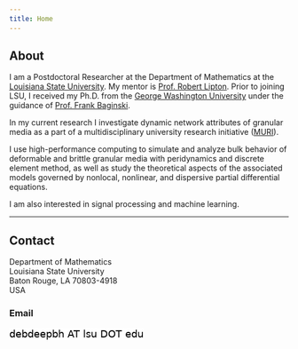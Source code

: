 ```yaml
---
title: Home
---
```

## About 

I am a Postdoctoral Researcher at the Department of Mathematics at the [Louisiana State University](https://www.math.lsu.edu). My mentor is [Prof. Robert Lipton](https://www.math.lsu.edu/~lipton/). Prior to joining LSU, I received my Ph.D. from the [George Washington University](https://www.gwu.edu/) under the guidance of [Prof. Frank Baginski](https://home.gwu.edu/~baginski/baginski.html).

In my current research I investigate dynamic network attributes of granular media 
as a part of a multidisciplinary university research initiative ([MURI](https://muri-granulardna.sites.caltech.edu/)). 
<!-- My research interests include: -->
<!-- - High-performance computing to simulate and analyze the behavior of deformable and brittle granular media using peridynamics and discrete element method (DEM). -->
<!-- - Theoretical aspects of partial differential equations, in particular, nonlinear, nonlocal, and  dispersive equations primarily arising from continuum mechanics. -->
I use high-performance computing to simulate and analyze bulk behavior of deformable and brittle granular media with peridynamics and discrete element method, as well as study the theoretical aspects of the associated models governed by nonlocal, nonlinear, and dispersive partial differential equations.
<!-- I study analysis and partial differential equations, in particular, nonlocal and nonlinear dispersive equations and their applications to continuum mechanics (classical and peridynamics) and granular media using high-performance computing.  -->
I am also interested in signal processing and machine learning. 
<!-- See my [research page](/research/) for more details. -->


* * * 

## Contact

Department of Mathematics <br/>
Louisiana State University <br/>
Baton Rouge, LA 70803-4918 <br/>
USA <br/>

### Email
![email](./content/email-lsu.png)

